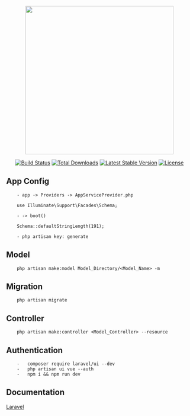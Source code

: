 <p align="center"><img src="https://res.cloudinary.com/dtfbvvkyp/image/upload/v1566331377/laravel-logolockup-cmyk-red.svg" width="400"></p>

<p align="center">
<a href="https://travis-ci.org/laravel/framework"><img src="https://travis-ci.org/laravel/framework.svg" alt="Build Status"></a>
<a href="https://packagist.org/packages/laravel/framework"><img src="https://poser.pugx.org/laravel/framework/d/total.svg" alt="Total Downloads"></a>
<a href="https://packagist.org/packages/laravel/framework"><img src="https://poser.pugx.org/laravel/framework/v/stable.svg" alt="Latest Stable Version"></a>
<a href="https://packagist.org/packages/laravel/framework"><img src="https://poser.pugx.org/laravel/framework/license.svg" alt="License"></a>
</p>

## App Config

```
    - app -> Providers -> AppServiceProvider.php 

    use Illuminate\Support\Facades\Schema;

    - -> boot()

    Schema::defaultStringLength(191);

    - php artisan key: generate

```


## Model

```
    php artisan make:model Model_Directory/<Model_Name> -m
```

## Migration

```
    php artisan migrate
```

## Controller

```
    php artisan make:controller <Model_Controller> --resource
```

## Authentication

```
    -   composer require laravel/ui --dev
    -   php artisan ui vue --auth
    -   npm i && npm run dev

```

## Documentation

[Laravel](https://laravel.com/docs/6.x)
